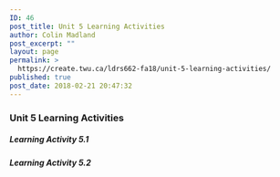 ```yaml
---
ID: 46
post_title: Unit 5 Learning Activities
author: Colin Madland
post_excerpt: ""
layout: page
permalink: >
  https://create.twu.ca/ldrs662-fa18/unit-5-learning-activities/
published: true
post_date: 2018-02-21 20:47:32
---
```

### Unit 5 Learning Activities

##### Learning Activity 5.1

##### Learning Activity 5.2